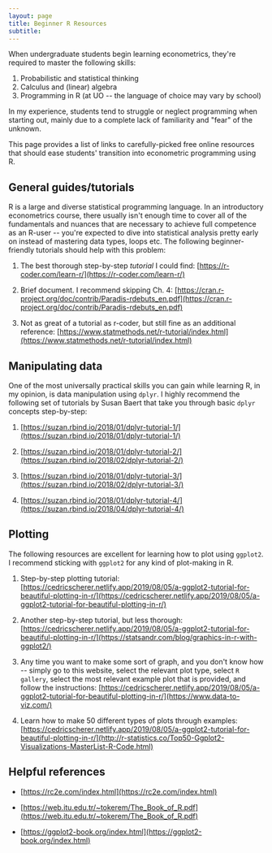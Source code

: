```yaml
---
layout: page
title: Beginner R Resources
subtitle: 
---
```


When undergraduate students begin learning econometrics, they're required to master the following skills:

1. Probabilistic and statistical thinking
2. Calculus and (linear) algebra
3. Programming in R (at UO -- the language of choice may vary by school)

In my experience, students tend to struggle or neglect programming when starting out, mainly due to a complete lack of familiarity and "fear" of the unknown.

This page provides a list of links to carefully-picked free online resources that should ease students' transition into econometric programming using R.

## **General guides/tutorials**

R is a large and diverse statistical programming language.
In an introductory econometrics course, there usually isn't enough time to cover all of the fundamentals and nuances that are necessary to achieve full competence as an R-user -- you're expected to dive into statistical analysis pretty early on instead of mastering data types, loops etc.
The following beginner-friendly tutorials should help with this problem: 

1. The best thorough step-by-step *tutorial* I could find: [https://r-coder.com/learn-r/](https://r-coder.com/learn-r/)

2. Brief document. I recommend skipping Ch. 4: [https://cran.r-project.org/doc/contrib/Paradis-rdebuts_en.pdf](https://cran.r-project.org/doc/contrib/Paradis-rdebuts_en.pdf)

3. Not as great of a tutorial as r-coder, but still fine as an additional reference: [https://www.statmethods.net/r-tutorial/index.html](https://www.statmethods.net/r-tutorial/index.html)

## **Manipulating data**

One of the most universally practical skills you can gain while learning R, in my opinion, is data manipulation using `dplyr`. 
I highly recommend the following set of tutorials by Susan Baert that take you through basic `dplyr` concepts step-by-step:

1. [https://suzan.rbind.io/2018/01/dplyr-tutorial-1/](https://suzan.rbind.io/2018/01/dplyr-tutorial-1/)

2. [https://suzan.rbind.io/2018/01/dplyr-tutorial-2/](https://suzan.rbind.io/2018/02/dplyr-tutorial-2/)

3. [https://suzan.rbind.io/2018/01/dplyr-tutorial-3/](https://suzan.rbind.io/2018/02/dplyr-tutorial-3/)

4. [https://suzan.rbind.io/2018/01/dplyr-tutorial-4/](https://suzan.rbind.io/2018/04/dplyr-tutorial-4/)

## **Plotting**

The following resources are excellent for learning how to plot using `ggplot2`. 
I recommend sticking with `ggplot2` for any kind of plot-making in R.

1. Step-by-step plotting tutorial: [https://cedricscherer.netlify.app/2019/08/05/a-ggplot2-tutorial-for-beautiful-plotting-in-r/](https://cedricscherer.netlify.app/2019/08/05/a-ggplot2-tutorial-for-beautiful-plotting-in-r/)

2. Another step-by-step tutorial, but less thorough: [https://cedricscherer.netlify.app/2019/08/05/a-ggplot2-tutorial-for-beautiful-plotting-in-r/](https://statsandr.com/blog/graphics-in-r-with-ggplot2/)

3. Any time you want to make some sort of graph, and you don't know how -- simply go to this website, select the relevant plot type, select `R gallery`, select the most relevant example plot that is provided, and follow the instructions: [https://cedricscherer.netlify.app/2019/08/05/a-ggplot2-tutorial-for-beautiful-plotting-in-r/](https://www.data-to-viz.com/)

4. Learn how to make 50 different types of plots through examples: [https://cedricscherer.netlify.app/2019/08/05/a-ggplot2-tutorial-for-beautiful-plotting-in-r/](http://r-statistics.co/Top50-Ggplot2-Visualizations-MasterList-R-Code.html)

## **Helpful references**

- [https://rc2e.com/index.html](https://rc2e.com/index.html)

- [https://web.itu.edu.tr/~tokerem/The_Book_of_R.pdf](https://web.itu.edu.tr/~tokerem/The_Book_of_R.pdf)

- [https://ggplot2-book.org/index.html](https://ggplot2-book.org/index.html)


